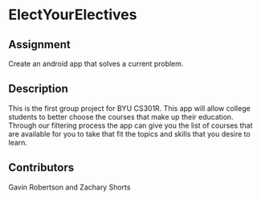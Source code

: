 # ElectYourElectives
## Assignment
Create an android app that solves a current problem.
## Description
This is the first group project for BYU CS301R. This app will allow college students to better choose the courses that make up their education. Through our filtering process the app can give you the list of courses that are available for you to take that fit the topics and skills that you desire to learn.
## Contributors
Gavin Robertson and Zachary Shorts
